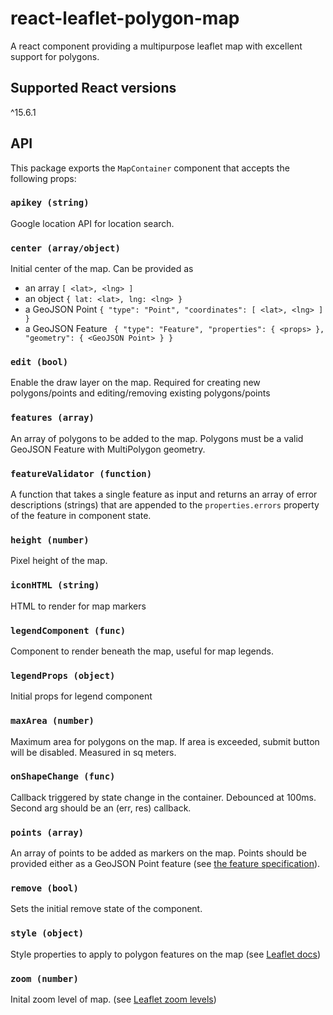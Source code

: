 # react-leaflet-polygon-map

A react component providing a multipurpose leaflet map with excellent support
for polygons.

## Supported React versions

^15.6.1

## API

This package exports the `MapContainer` component that accepts the following
props:

### `apikey (string)`

Google location API for location search.

### `center (array/object)`

Initial center of the map. Can be provided as
  - an array `[ <lat>, <lng> ]`
  - an object `{ lat: <lat>, lng: <lng> }`
  - a GeoJSON Point `{ "type": "Point", "coordinates": [ <lat>, <lng> ] }`
  - a GeoJSON Feature ```
    {
      "type": "Feature",
      "properties": { <props> },
      "geometry": { <GeoJSON Point> }
    }```

### `edit (bool)`

Enable the draw layer on the map. Required for creating new polygons/points and
editing/removing existing polygons/points

### `features (array)`

An array of polygons to be added to the map. Polygons must be a valid GeoJSON
Feature with MultiPolygon geometry.

### `featureValidator (function)`

A function that takes a single feature as input and returns an array of error
descriptions (strings) that are appended to the `properties.errors` property of
the feature in component state.

### `height (number)`

Pixel height of the map.

### `iconHTML (string)`

HTML to render for map markers

### `legendComponent (func)`

Component to render beneath the map, useful for map legends.

### `legendProps (object)`

Initial props for legend component

### `maxArea (number)`

Maximum area for polygons on the map. If area is exceeded, submit button will
be disabled. Measured in sq meters.

### `onShapeChange (func)`

Callback triggered by state change in the container. Debounced at 100ms. Second
arg should be an (err, res) callback.

### `points (array)`

An array of points to be added as markers on the map. Points should be
provided either as a GeoJSON Point
feature (see [the feature specification](https://macwright.org/2015/03/23/geojson-second-bite.html#features)).

### `remove (bool)`

Sets the initial remove state of the component.

### `style (object)`

Style properties to apply to polygon features on the map (see [Leaflet
docs](http://leafletjs.com/reference-1.3.0.html#geojson-style))

### `zoom (number)`

Inital zoom level of map. (see [Leaflet zoom levels](http://leafletjs.com/examples/zoom-levels/))

